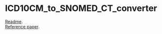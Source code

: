 # ICD10CM_to_SNOMED_CT_converter
[Readme](https://github.com/r76941156/ICD10CM_to_SNOMED_CT_converter/blob/main/ICD10CM_SNOMED_CT%20code%20converter.pdf).<br>
[Reference paper](https://github.com/r76941156/ICD10CM_to_SNOMED_CT_converter/blob/main/OHDSI_standardized_vocabulary_paper.pdf).
